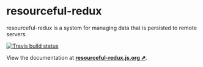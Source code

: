 # resourceful-redux

resourceful-redux is a system for managing data that is persisted to remote
servers.

[![Travis build status](http://img.shields.io/travis/jmeas/resourceful-redux.svg?style=flat)](https://travis-ci.org/jmeas/resourceful-redux)

View the documentation at
**[resourceful-redux.js.org ⇗](https://resourceful-redux.js.org/)**.
